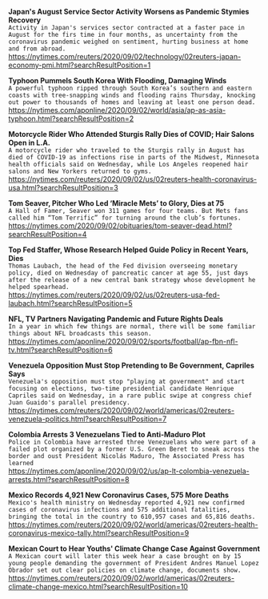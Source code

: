 **Japan's August Service Sector Activity Worsens as Pandemic Stymies Recovery**\
`Activity in Japan's services sector contracted at a faster pace in August for the firs time in four months, as uncertainty from the coronavirus pandemic weighed on sentiment, hurting business at home and from abroad.`\
https://nytimes.com/reuters/2020/09/02/technology/02reuters-japan-economy-pmi.html?searchResultPosition=1

**Typhoon Pummels South Korea With Flooding, Damaging Winds**\
`A powerful typhoon ripped through South Korea’s southern and eastern coasts with tree-snapping winds and flooding rains Thursday, knocking out power to thousands of homes and leaving at least one person dead.`\
https://nytimes.com/aponline/2020/09/02/world/asia/ap-as-asia-typhoon.html?searchResultPosition=2

**Motorcycle Rider Who Attended Sturgis Rally Dies of COVID; Hair Salons Open in L.A.**\
`A motorcycle rider who traveled to the Sturgis rally in August has died of COVID-19 as infections rise in parts of the Midwest, Minnesota health officials said on Wednesday, while Los Angeles reopened hair salons and New Yorkers returned to gyms. `\
https://nytimes.com/reuters/2020/09/02/us/02reuters-health-coronavirus-usa.html?searchResultPosition=3

**Tom Seaver, Pitcher Who Led ‘Miracle Mets’ to Glory, Dies at 75**\
`A Hall of Famer, Seaver won 311 games for four teams. But Mets fans called him “Tom Terrific” for turning around the club’s fortunes.`\
https://nytimes.com/2020/09/02/obituaries/tom-seaver-dead.html?searchResultPosition=4

**Top Fed Staffer, Whose Research Helped Guide Policy in Recent Years, Dies**\
`Thomas Laubach, the head of the Fed division overseeing monetary policy, died on Wednesday of pancreatic cancer at age 55, just days after the release of a new central bank strategy whose development he helped spearhead.`\
https://nytimes.com/reuters/2020/09/02/us/02reuters-usa-fed-laubach.html?searchResultPosition=5

**NFL, TV Partners Navigating Pandemic and Future Rights Deals**\
`In a year in which few things are normal, there will be some familiar things about NFL broadcasts this season. `\
https://nytimes.com/aponline/2020/09/02/sports/football/ap-fbn-nfl-tv.html?searchResultPosition=6

**Venezuela Opposition Must Stop Pretending to Be Government, Capriles Says**\
`Venezuela's opposition must stop "playing at government" and start focusing on elections, two-time presidential candidate Henrique Capriles said on Wednesday, in a rare public swipe at congress chief Juan Guaido's parallel presidency. `\
https://nytimes.com/reuters/2020/09/02/world/americas/02reuters-venezuela-politics.html?searchResultPosition=7

**Colombia Arrests 3 Venezuelans Tied to Anti-Maduro Plot**\
`Police in Colombia have arrested three Venezuelans who were part of a failed plot organized by a former U.S. Green Beret to sneak across the border and oust President Nicolás Maduro, The Associated Press has learned`\
https://nytimes.com/aponline/2020/09/02/us/ap-lt-colombia-venezuela-arrests.html?searchResultPosition=8

**Mexico Records 4,921 New Coronavirus Cases, 575 More Deaths**\
`Mexico's health ministry on Wednesday reported 4,921 new confirmed cases of coronavirus infections and 575 additional fatalities, bringing the total in the country to 610,957 cases and 65,816 deaths.`\
https://nytimes.com/reuters/2020/09/02/world/americas/02reuters-health-coronavirus-mexico-tally.html?searchResultPosition=9

**Mexican Court to Hear Youths' Climate Change Case Against Government**\
`A Mexican court will later this week hear a case brought on by 15 young people demanding the government of President Andres Manuel Lopez Obrador set out clear policies on climate change, documents show.`\
https://nytimes.com/reuters/2020/09/02/world/americas/02reuters-climate-change-mexico.html?searchResultPosition=10


